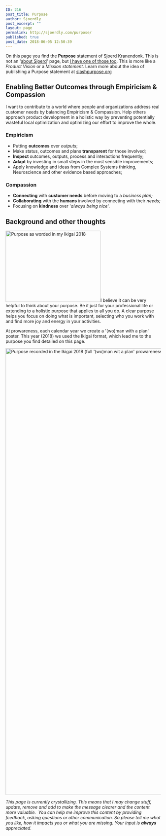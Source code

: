 ```yaml
---
ID: 216
post_title: Purpose
author: Sjoerdly
post_excerpt: ""
layout: page
permalink: http://sjoerdly.com/purpose/
published: true
post_date: 2018-06-05 12:50:39
---
```

On this page you find the <strong>Purpose</strong> statement of Sjoerd Kranendonk. This is not an '<a href="http://sjoerdly.com/about-sjoerd/">about Sjoerd</a>' page, but <a href="http://sjoerdly.com/about-sjoerd/">I have one of those too</a>. This is more like a <em>Product Vision</em> or a <em>Mission statement. </em>Learn more about the idea of publishing a Purpose statement at <a href="https://slashpurpose.org/">slashpurpose.org</a>
<h2>Enabling Better Outcomes through Empiricism &amp; Compassion</h2>
I want to contribute to a world where people and organizations address real customer needs by balancing Empiricism &amp; Compassion. Help others approach product development in a holistic way by preventing potentially wasteful local optimization and optimizing our effort to improve the whole.
<h3>Empiricism</h3>
<ul>
 	<li>Putting <strong>outcomes</strong> over <em>outputs</em>;</li>
 	<li>Make status, outcomes and plans <strong>transparent</strong> for those involved;</li>
 	<li><strong>Inspect </strong>outcomes, outputs, process and interactions frequently;</li>
 	<li><strong>Adapt</strong> by investing in small steps in the most sensible improvements;</li>
 	<li>Apply knowledge and ideas from Complex Systems thinking, Neuroscience and other evidence based approaches;</li>
</ul>
<h3>Compassion</h3>
<ul>
 	<li><strong>Connecting</strong> with <strong>customer needs</strong> before moving to a <em>business plan;</em></li>
 	<li><strong>Collaborating</strong> with the <strong>humans</strong> involved by connecting with their <em>needs;</em></li>
 	<li>Focusing on <strong>kindness</strong> over '<em>always being nice</em>'.</li>
</ul>
<h2></h2>
<h2>Background and other thoughts</h2>
<a href="http://sjoerdly.com/wp/wp-content/uploads/2018/06/Ikigai2018.jpg"><img class="alignright wp-image-217" src="http://sjoerdly.com/wp/wp-content/uploads/2018/06/Ikigai2018.jpg" alt="Purpose as worded in my Ikigai 2018" width="308" height="231" /></a>I believe it can be very helpful to think about your purpose. Be it just for your professional life or extending to a holistic purpose that applies to all you do. A clear purpose helps you focus on doing what is important, selecting who you work with and find more joy and energy in your activities.

At prowareness, each calendar year we create a '(wo)man with a plan' poster. This year (2018) we used the Ikigai format, which lead me to the purpose you find detailed on this page.

<a href="http://sjoerdly.com/wp/wp-content/uploads/2018/06/Ikigai2018_full.jpg"><img class="aligncenter wp-image-218 size-full" src="http://sjoerdly.com/wp/wp-content/uploads/2018/06/Ikigai2018_full.jpg" alt="Purpose recorded in the Ikigai 2018 (full '(wo)man wit a plan' prowareness)" width="2048" height="1449" /></a>

<em>This page is currently crystallizing. This means that I may change stuff, update, remove and add to make the message clearer and the content more valuable.  You can help me improve this content by providing feedback, asking questions or other communication. So please tell me what you like, how it impacts you or what you are missing. Your input is <strong>always</strong> appreciated.</em>